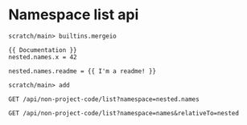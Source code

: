 # Namespace list api

```ucm:hide
scratch/main> builtins.mergeio
```

```unison
{{ Documentation }}
nested.names.x = 42

nested.names.readme = {{ I'm a readme! }}
```

```ucm
scratch/main> add
```

```api
GET /api/non-project-code/list?namespace=nested.names

GET /api/non-project-code/list?namespace=names&relativeTo=nested
```
